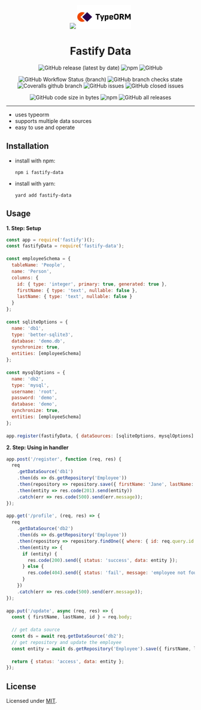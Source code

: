 <div align="center" >

<img src="https://simpleicons.org/icons/fastify.svg" width="64">
<img src="https://raw.githubusercontent.com/typeorm/typeorm/master/resources/logo_big.png" height="64" width="144">

<h1>Fastify Data</h1>

![GitHub release (latest by date)](https://img.shields.io/github/v/release/isildakfikret/fastify-data?logo=github)
![npm](https://img.shields.io/npm/v/fastify-data?logo=npm)
![GitHub](https://img.shields.io/github/license/isildakfikret/fastify-data)

![GitHub Workflow Status (branch)](https://img.shields.io/github/workflow/status/isildakfikret/fastify-data/ci/master)
![GitHub branch checks state](https://img.shields.io/github/checks-status/isildakfikret/fastify-data/master)
![Coveralls github branch](https://img.shields.io/coveralls/github/isildakfikret/fastify-data/master?logo=coveralls)
![GitHub issues](https://img.shields.io/github/issues-raw/isildakfikret/fastify-data)
![GitHub closed issues](https://img.shields.io/github/issues-closed-raw/isildakfikret/fastify-data)

![GitHub code size in bytes](https://img.shields.io/github/languages/code-size/isildakfikret/fastify-data)
![npm](https://img.shields.io/npm/dt/fastify-data?logo=npm)
![GitHub all releases](https://img.shields.io/github/downloads/isildakfikret/fastify-data/total?logo=github)

<hr />

</div>

- uses typeorm
- supports multiple data sources
- easy to use and operate

## Installation

- install with npm:

  ```shell
  npm i fastify-data
  ```

- install with yarn:

  ```shell
  yard add fastify-data
  ```

## Usage

**1. Step: Setup**

```javascript
const app = require('fastify')();
const fastifyData = require('fastify-data');

const employeeSchema = {
  tableName: 'People',
  name: 'Person',
  columns: {
    id: { type: 'integer', primary: true, generated: true },
    firstName: { type: 'text', nullable: false },
    lastName: { type: 'text', nullable: false }
  }
};

const sqliteOptions = {
  name: 'db1',
  type: 'better-sqlite3',
  database: 'demo.db',
  synchronize: true,
  entities: [employeeSchema]
};

const mysqlOptions = {
  name: 'db2',
  type: 'mysql',
  username: 'root',
  password: 'demo',
  database: 'demo',
  synchronize: true,
  entities: [employeeSchema]
};

app.register(fastifyData, { dataSources: [sqliteOptions, mysqlOptions] });
```

**2. Step: Using in handler**

```javascript
app.post('/register', function (req, res) {
  req
    .getDataSource('db1')
    .then(ds => ds.getRepository('Employee'))
    .then(repository => repository.save({ firstName: 'Jane', lastName: 'Doe' }))
    .then(entity => res.code(201).send(entity))
    .catch(err => res.code(500).send(err.message));
});

app.get('/profile', (req, res) => {
  req
    .getDataSource('db2')
    .then(ds => ds.getRepository('Employee'))
    .then(repository => repository.findOne({ where: { id: req.query.id } }))
    .then(entity => {
      if (entity) {
        res.code(200).send({ status: 'success', data: entity });
      } else {
        res.code(404).send({ status: 'fail', message: 'employee not found' });
      }
    })
    .catch(err => res.code(500).send(err.message));
});

app.put('/update', async (req, res) => {
  const { firstName, lastName, id } = req.body;

  // get data source
  const ds = await req.getDataSource('db2');
  // get repository and update the employee
  const entity = await ds.getRepository('Employee').save({ firstName, lastName, id });

  return { status: 'access', data: entity };
});
```

## License

Licensed under [MIT](./LICENSE).
